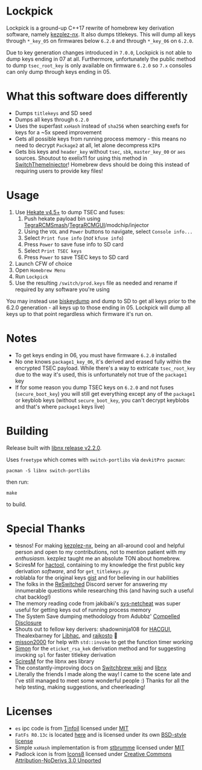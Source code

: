 Lockpick
=
Lockpick is a ground-up C++17 rewrite of homebrew key derivation software, namely [kezplez-nx](https://github.com/tesnos/kezplez-nx). It also dumps titlekeys. This will dump all keys through `*_key_05` on firmwares below `6.2.0` and through `*_key_06` on `6.2.0`.

Due to key generation changes introduced in `7.0.0`, Lockpick is not able to dump keys ending in 07 at all. Furthermore, unfortunately the public method to dump `tsec_root_key` is only available on firmware `6.2.0` so `7.x` consoles can only dump through keys ending in 05.

What this software does differently
=
* Dumps `titlekeys` and SD seed
* Dumps all keys through `6.2.0`
* Uses the superfast `xxHash` instead of `sha256` when searching exefs for keys for a ~5x speed improvement
* Gets all possible keys from running process memory - this means no need to decrypt `Package2` at all, let alone decompress `KIP`s
* Gets bis keys and `header_key` without `tsec`, `sbk`, `master_key_00` or `aes` sources. Shoutout to exelix11 for using this method in [SwitchThemeInjector](https://github.com/exelix11/SwitchThemeInjector)! Homebrew devs should be doing this instead of requiring users to provide key files!

Usage
=
1. Use [Hekate v4.5+](https://github.com/CTCaer/hekate/releases) to dump TSEC and fuses:
    1. Push hekate payload bin using [TegraRCMSmash](https://github.com/rajkosto/TegraRcmSmash)/[TegraRCMGUI](https://github.com/eliboa/TegraRcmGUI)/modchip/injector
    2. Using the `VOL` and `Power` buttons to navigate, select `Console info...`
    3. Select `Print fuse info` (_not_ `kfuse info`)
    4. Press `Power` to save fuse info to SD card
    5. Select `Print TSEC keys`
    6. Press `Power` to save TSEC keys to SD card
2. Launch CFW of choice
3. Open `Homebrew Menu`
4. Run `Lockpick`
5. Use the resulting `/switch/prod.keys` file as needed and rename if required by any software you're using

You may instead use [biskeydump](https://github.com/rajkosto/biskeydump) and dump to SD to get all keys prior to the 6.2.0 generation - all keys up to those ending in 05. Lockpick will dump all keys up to that point regardless which firmware it's run on.

Notes
=
* To get keys ending in 06, you must have firmware `6.2.0` installed
* No one knows `package1_key_06`, it's derived and erased fully within the encrypted TSEC payload. While there's a way to extricate `tsec_root_key` due to the way it's used, this is unfortunately not true of the `package1` key
* If for some reason you dump TSEC keys on `6.2.0` and not fuses (`secure_boot_key`) you will still get everything except any of the `package1` or keyblob keys (without `secure_boot_key`, you can't decrypt keyblobs and that's where `package1` keys live)

Building
=
Release built with [libnx release v2.2.0](https://github.com/switchbrew/libnx).

Uses `freetype` which comes with `switch-portlibs` via `devkitPro pacman`:
```
pacman -S libnx switch-portlibs
```
then run:
```
make
```
to build.

Special Thanks
=
* tèsnos! For making [kezplez-nx](https://github.com/tesnos/kezplez-nx), being an all-around cool and helpful person and open to my contributions, not to mention patient with my *enthusiasm*. kezplez taught me an absolute TON about homebrew.
* SciresM for [hactool](https://github.com/SciresM/hactool), containing to my knowledge the first public key derivation *software*, and for `get_titlekeys.py`
* roblabla for the original keys [gist](https://gist.github.com/roblabla/d8358ab058bbe3b00614740dcba4f208) and for believing in our habilities
* The folks in the [ReSwitched](https://reswitched.team/) Discord server for answering my innumerable questions while researching this (and having such a useful chat backlog!)
* The memory reading code from jakibaki's [sys-netcheat](https://github.com/jakibaki/sys-netcheat) was super useful for getting keys out of running process memory
* The System Save dumping methodology from Adubbz' [Compelled Disclosure](https://github.com/Adubbz/Compelled-Disclosure)
* Shouts out to fellow key derivers: shadowninja108 for [HACGUI](https://github.com/shadowninja108/HACGUI), Thealexbarney for [Libhac](https://github.com/Thealexbarney/LibHac), and [rajkosto](https://github.com/rajkosto/) :eyes:
* [misson2000](https://github.com/misson20000) for help with `std::invoke` to get the function timer working
* [Simon](https://github.com/simontime) for the `eticket_rsa_kek` derivation method and for suggesting invoking `spl` for faster titlekey derivation
* [SciresM](https://github.com/SciresM) for the libnx aes library
* The constantly-improving docs on [Switchbrew wiki](https://switchbrew.org/wiki/) and [libnx](https://switchbrew.github.io/libnx/files.html)
* Literally the friends I made along the way! I came to the scene late and I've still managed to meet some wonderful people :) Thanks for all the help testing, making suggestions, and cheerleading!

Licenses
=
* `es` ipc code is from [Tinfoil](https://github.com/Adubbz/Tinfoil) licensed under [MIT](https://github.com/Adubbz/Tinfoil/blob/master/LICENSE)
* `FatFs R0.13c` is located [here](http://elm-chan.org/fsw/ff/00index_e.html) and is licensed under its own [BSD-style license](source/fatfs/LICENSE.txt)
* Simple `xxHash` implementation is from [stbrumme](https://github.com/stbrumme/xxhash) licensed under [MIT](https://github.com/stbrumme/xxhash/blob/master/LICENSE)
* Padlock icon is from [Icons8](https://icons8.com/) licensed under [Creative Commons Attribution-NoDerivs 3.0 Unported](https://creativecommons.org/licenses/by-nd/3.0/)